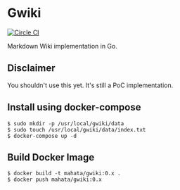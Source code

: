 # Gwiki

[![Circle CI](https://circleci.com/gh/mahata/gwiki.svg?style=svg)](https://circleci.com/gh/mahata/gwiki)

Markdown Wiki implementation in Go.

## Disclaimer

You shouldn't use this yet. It's still a PoC implementation.

## Install using docker-compose

```
$ sudo mkdir -p /usr/local/gwiki/data
$ sudo touch /usr/local/gwiki/data/index.txt
$ docker-compose up -d
```

## Build Docker Image

```
$ docker build -t mahata/gwiki:0.x .
$ docker push mahata/gwiki:0.x
```

